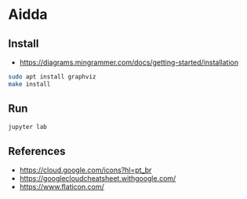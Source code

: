 # Aidda

## Install

- https://diagrams.mingrammer.com/docs/getting-started/installation

```sh
sudo apt install graphviz
make install
```

## Run

```sh
jupyter lab
```

## References

- https://cloud.google.com/icons?hl=pt_br
- https://googlecloudcheatsheet.withgoogle.com/
- https://www.flaticon.com/


